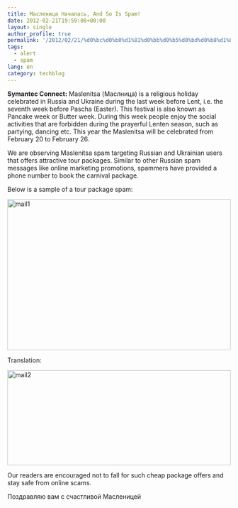 ```yaml
---
title: Масленица Началась, And So Is Spam!
date: 2012-02-21T19:59:00+00:00
layout: single
author_profile: true
permalink: '/2012/02/21/%d0%bc%d0%b0%d1%81%d0%bb%d0%b5%d0%bd%d0%b8%d1%86%d0%b0-%d0%bd%d0%b0%d1%87%d0%b0%d0%bb%d0%b0%d1%81%d1%8c-and-so-is-spam/'
tags:
  - alert
  - spam
lang: en
category: techblog
---
```

**Symantec Connect:** Maslenitsa (Маслница) is a religious holiday celebrated in Russia and Ukraine during the last week before Lent, i.e. the seventh week before Pascha (Easter). This festival is also known as Pancake week or Butter week. During this week people enjoy the social activities that are forbidden during the prayerful Lenten season, such as partying, dancing etc. This year the Maslenitsa will be celebrated from February 20 to February 26. 

We are observing Maslenitsa spam targeting Russian and Ukrainian users that offers attractive tour packages. Similar to other Russian spam messages like online marketing promotions, spammers have provided a phone number to book the carnival package. 

Below is a sample of a tour package spam: 

[<img title="mail1" border="0" alt="mail1" src="http://lh4.ggpht.com/-WxoAR3-4sc0/T0PurhOy0-I/AAAAAAAAE7A/3uD9hPUGZyk/mail1_thumb%25255B2%25255D.jpg?imgmax=800" width="504" height="340" />](http://lh3.ggpht.com/-XasYZ3oi6qw/T0PudehiTPI/AAAAAAAAE64/gpMiuw58PRw/s1600-h/mail1%25255B4%25255D.jpg) 

Translation: 

[<img title="mail2" border="0" alt="mail2" src="http://lh5.ggpht.com/-lTb67axSkSQ/T0Pv7tKT5YI/AAAAAAAAE7Q/rYoIEukvBKw/mail2_thumb%25255B1%25255D.jpg?imgmax=800" width="504" height="214" />](http://lh6.ggpht.com/-NZ23JINAbKs/T0PvDNSWxkI/AAAAAAAAE7I/arlzR0Unel4/s1600-h/mail2%25255B3%25255D.jpg) 

Our readers are encouraged not to fall for such cheap package offers and stay safe from online scams.  

Поздравляю вам с счастливой Масленицей